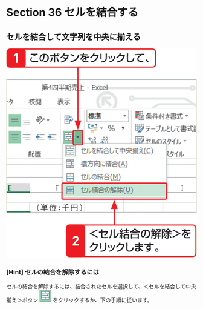 # Section 36 セルを結合する

## セルを結合して文字列を中央に揃える

![](004.png)

### [Hint] セルの結合を解除するには

セルの結合を解除するには、結合されたセルを選択して、＜セルを結合して中央揃え＞ボタン ![](icon_center.png) をクリックするか、下の手順に従います。


